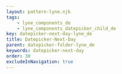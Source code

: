 ```yaml
---
layout: pattern-lyne.njk
tags: 
    - lyne_components_de
    - lyne_components_datepicker_child_de
key: datepicker-next-day-lyne_de
title: Datepicker-Next-Day
parent: datepicker-folder-lyne_de
keywords: datepicker-next-day
order: 30
excludeInNavigation: true
---
```

